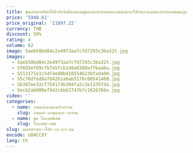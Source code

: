 ```yaml
---
title: ชุดเดรสราตรีผ้าโปร่งจับจีบมีสายคาดชุดทางการเดรสออกงานชายกระโปรงยาวแบบทางการเดรสแขนกุด
price: '5948.61'
price_original: '11897.22'
currency: THB
discount: 50%
rating: 4
volume: 62
image: Saeb586d84c2e49f3aa7cfd7293c3ba32t.jpg
images:
  - Saeb586d84c2e49f3aa7cfd7293c3ba32t.jpg
  - Sf693ef69cfb745fcb149a0388affbaabu.jpg
  - S513171e1c54f4ed0b418554623bfada0H.jpg
  - S5c70d7ed8a7842b1a6ab5176c0054146B.jpg
  - Sb387ee32cf754174b394fa2c3e1335fda.jpg
  - Secb2ab008e7942cbb61747b7c1626760x.jpg
video: ''
categories:
  - name: งานแต่งงานและกิจกรรม
    slug: งานแต-งงานและก-จกรรม
  - name: ชุด โอกาสพิเศษ
    slug: โอกาสพ-เศษ
slug: ดเดรสราตร-าโปร-งจ-บจ-บม
encode: oB4CCXY
lang: th
---
```

  